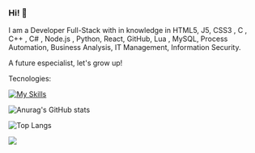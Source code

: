 ### Hi! 👋
 
 I am a Developer Full-Stack with in knowledge in 
 HTML5, J5, CSS3 , C , C++ , C# , Node.js , Python, React, GitHub, Lua , MySQL, 
 Process Automation, Business Analysis, IT Management, Information Security.
 
 A future especialist, let's grow up!
 
 Tecnologies:


[![My Skills](https://skillicons.dev/icons?i=js,html,css,c,cs,cpp,python,react,mongodb,lua,nodejs,vue,sequelize,postgres,docker,bootstrap,typescript,mysql)](https://skillicons.dev)

  
  
![Anurag's GitHub stats](https://github-readme-stats.vercel.app/api?username=Default-Sys&show_icons=true&theme=ocean_dark)
<br>

![Top Langs](https://github-readme-stats.vercel.app/api/top-langs/?username=Default-Sys&layout=compact)


<a href="https://www.linkedin.com/in/william-barcelos-144a96218/"> <img src="https://img.shields.io/badge/LinkedIn-0077B5?style=for-the-badge&logo=linkedin&logoColor=white" > </a>

